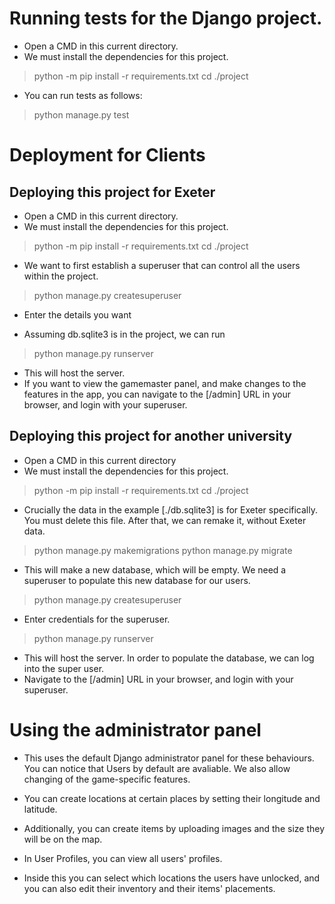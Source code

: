 # Running tests for the Django project.
- Open a CMD in this current directory.
- We must install the dependencies for this project.
> python -m pip install -r requirements.txt
> cd ./project

- You can run tests as follows:
> python manage.py test


# Deployment for Clients
## Deploying this project for Exeter

- Open a CMD in this current directory.
- We must install the dependencies for this project.
> python -m pip install -r requirements.txt
> cd ./project

- We want to first establish a superuser that can control all the users within the project.
> python manage.py createsuperuser
- Enter the details you want

- Assuming db.sqlite3 is in the project, we can run
> python manage.py runserver
- This will host the server.
- If you want to view the gamemaster panel, and make changes to the features in the app, you can navigate to the [/admin] URL in your browser, and login with your superuser.

## Deploying this project for another university

- Open a CMD in this current directory
- We must install the dependencies for this project.
> python -m pip install -r requirements.txt
> cd ./project

- Crucially the data in the example [./db.sqlite3] is for Exeter specifically. You must delete this file. After that, we can remake it, without Exeter data.
> python manage.py makemigrations
> python manage.py migrate
- This will make a new database, which will be empty. We need a superuser to populate this new database for our users.
> python manage.py createsuperuser
- Enter credentials for the superuser.

> python manage.py runserver
- This will host the server. In order to populate the database, we can log into the super user.
- Navigate to the [/admin] URL in your browser, and login with your superuser.

# Using the administrator panel

- This uses the default Django administrator panel for these behaviours. You can notice that Users by default are avaliable. We also allow changing of the game-specific features. 
- You can create locations at certain places by setting their longitude and latitude. 
- Additionally, you can create items by uploading images and the size they will be on the map.

- In User Profiles, you can view all users' profiles.
- Inside this you can select which locations the users have unlocked, and you can also edit their inventory and their items' placements.
